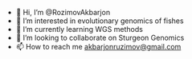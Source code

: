 - 👋 Hi, I’m @RozimovAkbarjon
- 👀 I’m interested in evolutionary genomics of fishes
- 🌱 I’m currently learning WGS methods
- 💞️ I’m looking to collaborate on Sturgeon Genomics 
- 📫 How to reach me akbarjonruzimov@gmail.com 

<!---
RozimovAkbarjon/RozimovAkbarjon is a ✨ special ✨ repository because its `README.md` (this file) appears on your GitHub profile.
You can click the Preview link to take a look at your changes.
--->
